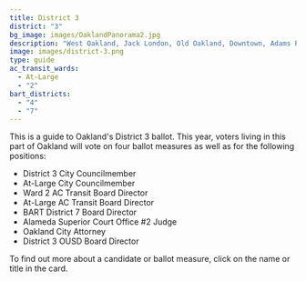 ```yaml
---
title: District 3
district: "3"
bg_image: images/OaklandPanorama2.jpg
description: "West Oakland, Jack London, Old Oakland, Downtown, Adams Point and Pill Hill "
image: images/district-3.png
type: guide
ac_transit_wards:
  - At-Large
  - "2"
bart_districts:
  - "4"
  - "7"
---
```

This is a guide to Oakland's District 3 ballot. This year, voters living in this part of Oakland will vote on four ballot measures as well as for the following positions:

* District 3 City Councilmember
* At-Large City Councilmember
* Ward 2 AC Transit Board Director
* At-Large AC Transit Board Director
* BART District 7 Board Director
* Alameda Superior Court Office #2 Judge
* Oakland City Attorney
* District 3 OUSD Board Director

To find out more about a candidate or ballot measure, click on the name or title in the card.